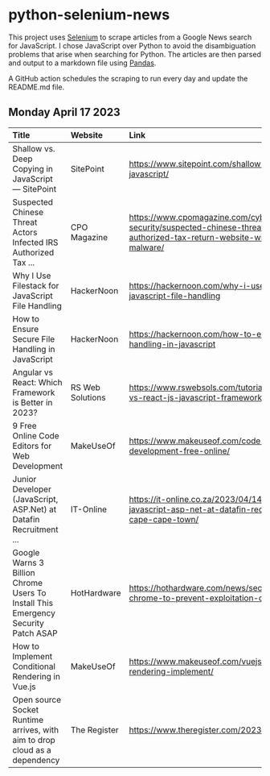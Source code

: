 # python-selenium-news

This project uses [Selenium](https://www.seleniumhq.org/) to scrape articles from a Google News search for JavaScript.
I chose JavaScript over Python to avoid the disambiguation problems that arise when searching for Python.
The articles are then parsed and output to a markdown file using [Pandas](https://pandas.pydata.org/).

A GitHub action schedules the scraping to run every day and update the README.md file.

## Monday April 17 2023


| Title                                                                             | Website          | Link                                                                                                                                           |
|:----------------------------------------------------------------------------------|:-----------------|:-----------------------------------------------------------------------------------------------------------------------------------------------|
| Shallow vs. Deep Copying in JavaScript — SitePoint                                | SitePoint        | https://www.sitepoint.com/shallow-vs-deep-copying-in-javascript/                                                                               |
| Suspected Chinese Threat Actors Infected IRS Authorized Tax ...                   | CPO Magazine     | https://www.cpomagazine.com/cyber-security/suspected-chinese-threat-actors-infected-irs-authorized-tax-return-website-with-javascript-malware/ |
| Why I Use Filestack for JavaScript File Handling                                  | HackerNoon       | https://hackernoon.com/why-i-use-filestack-for-javascript-file-handling                                                                        |
| How to Ensure Secure File Handling in JavaScript                                  | HackerNoon       | https://hackernoon.com/how-to-ensure-secure-file-handling-in-javascript                                                                        |
| Angular vs React: Which Framework is Better in 2023?                              | RS Web Solutions | https://www.rswebsols.com/tutorials/javascript/angular-vs-react-js-javascript-framework                                                        |
| 9 Free Online Code Editors for Web Development                                    | MakeUseOf        | https://www.makeuseof.com/code-editors-web-development-free-online/                                                                            |
| Junior Developer (JavaScript, ASP.Net) at Datafin Recruitment ...                 | IT-Online        | https://it-online.co.za/2023/04/14/junior-developer-javascript-asp-net-at-datafin-recruitment-western-cape-cape-town/                          |
| Google Warns 3 Billion Chrome Users To Install This Emergency Security Patch ASAP | HotHardware      | https://hothardware.com/news/security-update-for-chrome-to-prevent-exploitation-of-cve-2023-2033                                               |
| How to Implement Conditional Rendering in Vue.js                                  | MakeUseOf        | https://www.makeuseof.com/vuejs-conditional-rendering-implement/                                                                               |
| Open source Socket Runtime arrives, with aim to drop cloud as a dependency        | The Register     | https://www.theregister.com/2023/04/11/socket_runtime/                                                                                         |